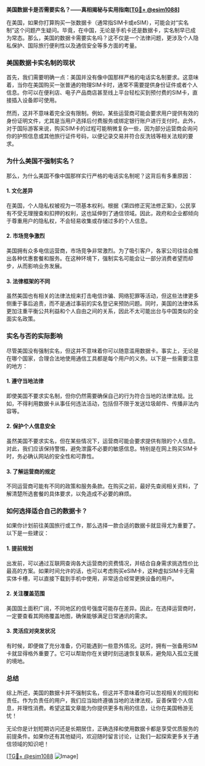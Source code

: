 **美国数据卡是否需要实名？——真相揭秘与实用指南[[TG💪+ @esim1088](https://t.me/s/esim1088)]**

在美国，如果你打算购买一张数据卡（通常指SIM卡或eSIM），可能会对“实名制”这个问题产生疑问。毕竟，在中国，无论是手机卡还是数据卡，实名制早已成为常态。那么，美国的数据卡需要实名吗？这不仅是一个法律问题，更涉及个人隐私保护、国际旅行便利性以及通信安全等多方面的考量。

### 美国数据卡实名制的现状

首先，我们需要明确一点：美国并没有像中国那样严格的电话实名制要求。这意味着，当你在美国购买一张普通的物理SIM卡时，通常不需要提供身份证件或者个人信息。你可以在便利店、电子产品商店甚至线上平台轻松买到预付费的SIM卡，直接插入设备即可使用。

然而，这并不意味着完全没有限制。例如，某些运营商可能会要求用户提供有效的身份证明文件，尤其是当用户选择后付费服务或绑定银行账户进行支付时。此外，对于国际游客来说，购买SIM卡的过程可能稍微复杂一些，因为部分运营商会询问你的护照信息或其他旅行证件号码，以便记录交易并符合反洗钱等相关法规的要求。

### 为什么美国不强制实名？

那么，为什么美国不像中国那样实行严格的电话实名制呢？这背后有多重原因：

#### 1. **文化差异**
在美国，个人隐私权被视为一项基本权利。根据《第四修正宪法修正案》，公民享有不受无理搜查和扣押的权利，这也延伸到了通信领域。因此，政府和企业都倾向于尊重用户的隐私权，不会轻易收集或存储过多的个人信息。

#### 2. **市场竞争激烈**
美国拥有众多电信运营商，市场竞争非常激烈。为了吸引客户，各家公司往往会推出各种优惠套餐和服务。在这种环境下，强制实名可能会让一部分消费者望而却步，从而影响业务发展。

#### 3. **法律框架的不同**
虽然美国也有相关的法律法规来打击电信诈骗、网络犯罪等活动，但这些法律更多侧重于事后追责，而不是通过事前的实名登记来预防问题。同时，美国的法律体系更加注重平衡公共利益和个人自由之间的关系，因此不太可能出台与中国类似的全面实名政策。

### 实名与否的实际影响

尽管美国没有强制实名，但这并不意味着你可以随意滥用数据卡。事实上，无论是在哪个国家，合理合法地使用通信工具都是每个用户的义务。以下是一些需要注意的地方：

#### 1. **遵守当地法律**
即使美国不要求实名制，但你仍然需要确保自己的行为符合当地的法律法规。比如，不得利用数据卡从事任何违法活动，包括但不限于发送垃圾邮件、传播非法内容等。

#### 2. **保护个人信息安全**
虽然美国不要求实名，但在某些情况下，运营商可能会要求提供有限的个人信息。对此，我们应该保持警惕，避免泄露不必要的敏感信息。特别是在网上购买SIM卡时，务必确认网站的安全性和可靠性。

#### 3. **了解运营商的规定**
不同运营商可能有不同的政策和服务条款。在购买之前，最好先查阅相关资料，了解清楚所选套餐的具体要求，以免造成不必要的麻烦。

### 如何选择适合自己的数据卡？

如果你计划前往美国旅行或工作，那么选择一款合适的数据卡就显得尤为重要了。以下是一些建议：

#### 1. **提前规划**
出发前，可以通过互联网查询各大运营商的资费情况，并结合自身需求挑选性价比最高的方案。如果时间允许的话，也可以考虑购买eSIM卡，这种虚拟SIM卡无需实体卡槽，可以直接下载到手机中使用，非常适合经常更换设备的用户。

#### 2. **关注覆盖范围**
美国国土面积广阔，不同地区的信号强度可能存在差异。因此，在选择运营商时，一定要查看其网络覆盖地图，确保能够满足日常通讯的需求。

#### 3. **灵活应对突发状况**
有时候，即便做了充分准备，仍可能遇到一些意外情况。这时，拥有一张备用SIM卡就显得格外重要了。它可以帮助你在关键时刻迅速恢复联系，避免陷入孤立无援的境地。

### 总结

综上所述，美国的数据卡并不强制实名，但这并不意味着你可以忽视相关的规则和责任。作为负责任的用户，我们应当始终遵循当地的法律法规，妥善保管个人信息，并理性消费。希望这篇文章能为你提供更多有用的信息，让你在美国畅游无忧！

无论你是计划短期访问还是长期居住，正确选择和使用数据卡都是享受优质服务的前提条件。如果你还有其他疑问，欢迎随时留言讨论，让我们一起探索更多关于通信领域的知识吧！

[[TG💪+ @esim1088](https://t.me/s/esim1088) ![Image](https://i.postimg.cc/4NQfJmqS/Snipaste-2025-05-13-00-14-12.png)]